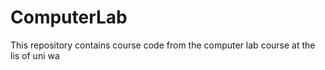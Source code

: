 # ComputerLab
This repository contains course code from the computer lab course at the lis of uni wa
